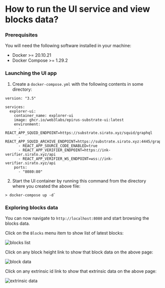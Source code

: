 # How to run the UI service and view blocks data?

### **Prerequisites**

You will need the following software installed in your machine:
- Docker >= 20.10.21
- Docker Compose >= 1.29.2

### **Launching the UI app**

1. Create a `docker-compose.yml` with the following contents in some directory:
```
version: "3.5"

services:
  explorer-ui:
    container_name: explorer-ui
    image: ghcr.io/web3labs/epirus-substrate-ui:latest
    environment:
      - REACT_APP_SQUID_ENDPOINT=https://substrate.sirato.xyz/squid/graphql
      - REACT_APP_SQUID_ARCHIVE_ENDPOINT=https://substrate.sirato.xyz:4445/graphql
      - REACT_APP_SOURCE_CODE_ENABLED=true
      - REACT_APP_VERIFIER_ENDPOINT=https://ink-verifier.sirato.xyz/api
      - REACT_APP_VERIFIER_WS_ENDPOINT=wss://ink-verifier.sirato.xyz/api
    ports:
      - "8080:80"
```
2. Start the UI container by running this command from the directory where you created the above file:
```
> docker-compose up -d`
```

### **Exploring blocks data**

You can now navigate to `http://localhost:8080` and start browsing the blocks data.

Click on the `Blocks` menu item to show list of latest blocks:

![blocks list](https://drive.google.com/uc?export=view&id=1XynoH-BqCmEzG3rIbDrg4RF0r7lWHFQw)

Click on any block height link to show that block data on the above page:

![block data](https://drive.google.com/uc?export=view&id=1l7x8Q5Pmlzl7ZxS2d_LrKNmNFCm5m539)

Click on any extrinsic id link to show that extrinsic data on the above page:

![extrinsic data](https://drive.google.com/uc?export=view&id=1T7t5MYVio1wO3eT10OT0hjwO55RCBZVt)
